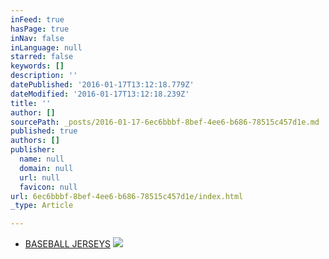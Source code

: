 ```yaml
---
inFeed: true
hasPage: true
inNav: false
inLanguage: null
starred: false
keywords: []
description: ''
datePublished: '2016-01-17T13:12:18.779Z'
dateModified: '2016-01-17T13:12:18.239Z'
title: ''
author: []
sourcePath: _posts/2016-01-17-6ec6bbbf-8bef-4ee6-b686-78515c457d1e.md
published: true
authors: []
publisher:
  name: null
  domain: null
  url: null
  favicon: null
url: 6ec6bbbf-8bef-4ee6-b686-78515c457d1e/index.html
_type: Article

---
```

* [BASEBALL JERSEYS][0]
![](https://the-grid-user-content.s3-us-west-2.amazonaws.com/11378a3a-45f7-4dd0-a0fe-766724618867.jpg)

[0]: http://boriz-customs.mybigcommerce.com/sports-jerseys/baseball/